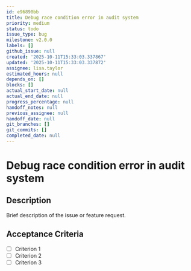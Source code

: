 ```yaml
---
id: e96890bb
title: Debug race condition error in audit system
priority: medium
status: todo
issue_type: bug
milestone: v2.0.0
labels: []
github_issue: null
created: '2025-10-11T15:33:03.337867'
updated: '2025-10-11T15:33:03.337872'
assignee: lisa.taylor
estimated_hours: null
depends_on: []
blocks: []
actual_start_date: null
actual_end_date: null
progress_percentage: null
handoff_notes: null
previous_assignee: null
handoff_date: null
git_branches: []
git_commits: []
completed_date: null
---
```


# Debug race condition error in audit system

## Description

Brief description of the issue or feature request.

## Acceptance Criteria

- [ ] Criterion 1
- [ ] Criterion 2
- [ ] Criterion 3